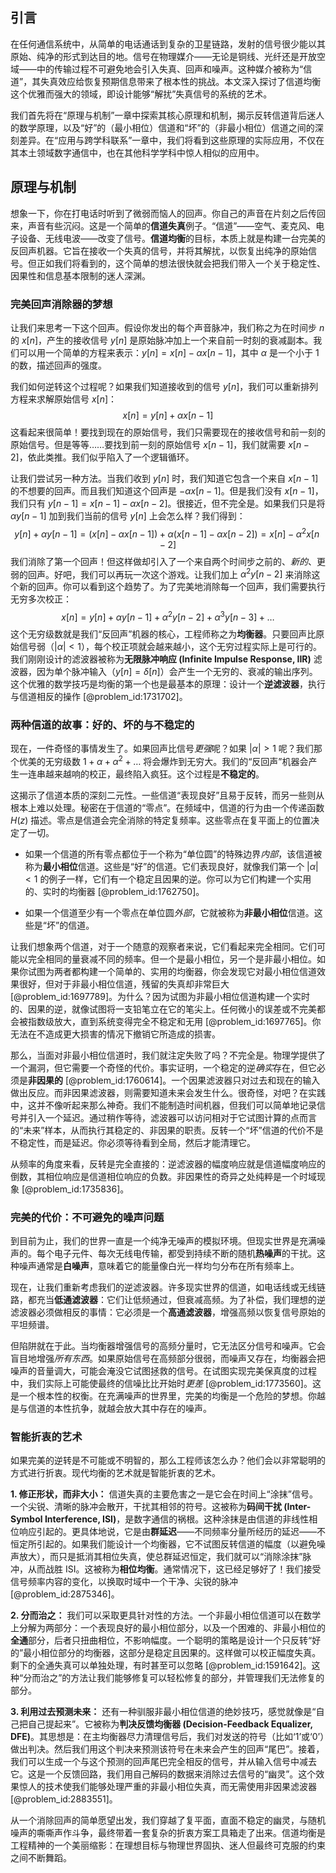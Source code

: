 ## 引言
在任何通信系统中，从简单的电话通话到复杂的卫星链路，发射的信号很少能以其原始、纯净的形式到达目的地。信号在物理媒介——无论是铜线、光纤还是开放空域——中的传输过程不可避免地会引入失真、回声和噪声。这种媒介被称为“信道”，其失真效应给恢复预期信息带来了根本性的挑战。本文深入探讨了信道均衡这个优雅而强大的领域，即设计能够“解扰”失真信号的系统的艺术。

我们首先将在“原理与机制”一章中探索其核心原理和机制，揭示反转信道背后迷人的数学原理，以及“好”的（最小相位）信道和“坏”的（非最小相位）信道之间的深刻差异。在“应用与跨学科联系”一章中，我们将看到这些原理的实际应用，不仅在其本土领域数字通信中，也在其他科学学科中惊人相似的应用中。

## 原理与机制

想象一下，你在打电话时听到了微弱而恼人的回声。你自己的声音在片刻之后传回来，声音有些沉闷。这是一个简单的**信道失真**例子。“信道”——空气、麦克风、电子设备、无线电波——改变了信号。**信道均衡**的目标，本质上就是构建一台完美的反回声机器。它旨在接收一个失真的信号，并将其解扰，以恢复出纯净的原始信号。但正如我们将看到的，这个简单的想法很快就会把我们带入一个关于稳定性、因果性和信息基本限制的迷人深渊。

### 完美回声消除器的梦想

让我们来思考一下这个回声。假设你发出的每个声音脉冲，我们称之为在时间步 $n$ 的 $x[n]$，产生的接收信号 $y[n]$ 是原始脉冲加上一个来自前一时刻的衰减副本。我们可以用一个简单的方程来表示：$y[n] = x[n] - \alpha x[n-1]$，其中 $\alpha$ 是一个小于 1 的数，描述回声的强度。

我们如何逆转这个过程呢？如果我们知道接收到的信号 $y[n]$，我们可以重新排列方程来求解原始信号 $x[n]$：
$$x[n] = y[n] + \alpha x[n-1]$$
这看起来很简单！要找到现在的原始信号，我们只需要现在的接收信号和前一刻的原始信号。但是等等……要找到前一刻的原始信号 $x[n-1]$，我们就需要 $x[n-2]$，依此类推。我们似乎陷入了一个逻辑循环。

让我们尝试另一种方法。当我们收到 $y[n]$ 时，我们知道它包含一个来自 $x[n-1]$ 的不想要的回声。而且我们知道这个回声是 $-\alpha x[n-1]$。但是我们没有 $x[n-1]$，我们只有 $y[n-1] = x[n-1] - \alpha x[n-2]$。很接近，但不完全是。如果我们只是将 $\alpha y[n-1]$ 加到我们当前的信号 $y[n]$ 上会怎么样？我们得到：
$$y[n] + \alpha y[n-1] = (x[n] - \alpha x[n-1]) + \alpha(x[n-1] - \alpha x[n-2]) = x[n] - \alpha^2 x[n-2]$$
我们消除了第一个回声！但这样做却引入了一个来自两个时间步之前的、*新的*、更弱的回声。好吧，我们可以再玩一次这个游戏。让我们加上 $\alpha^2 y[n-2]$ 来消除这个新的回声。你可以看到这个趋势了。为了完美地消除每一个回声，我们需要执行无穷多次校正：
$$x[n] = y[n] + \alpha y[n-1] + \alpha^2 y[n-2] + \alpha^3 y[n-3] + \dots$$
这个无穷级数就是我们“反回声”机器的核心，工程师称之为**均衡器**。只要回声比原始信号弱（$|\alpha|<1$），每个校正项就会越来越小，这个无穷过程实际上是可行的。我们刚刚设计的滤波器被称为**无限脉冲响应 (Infinite Impulse Response, IIR)** 滤波器，因为单个脉冲输入（$y[n]=\delta[n]$）会产生一个无穷的、衰减的输出序列。这个优雅的数学技巧是均衡的第一个也是最基本的原理：设计一个**逆滤波器**，执行与信道相反的操作 [@problem_id:1731702]。

### 两种信道的故事：好的、坏的与不稳定的

现在，一件奇怪的事情发生了。如果回声比信号*更强*呢？如果 $|\alpha| > 1$ 呢？我们那个优美的无穷级数 $1 + \alpha + \alpha^2 + \dots$ 将会爆炸到无穷大。我们的“反回声”机器会产生一连串越来越响的校正，最终陷入疯狂。这个过程是**不稳定的**。

这揭示了信道本质的深刻二元性。一些信道“表现良好”且易于反转，而另一些则从根本上难以处理。秘密在于信道的“零点”。在频域中，信道的行为由一个传递函数 $H(z)$ 描述。零点是信道会完全消除的特定复频率。这些零点在复平面上的位置决定了一切。

-   如果一个信道的所有零点都位于一个称为“单位圆”的特殊边界*内部*，该信道被称为**最小相位**信道。这些是“好”的信道。它们表现良好，就像我们第一个 $|\alpha| < 1$ 的例子一样，它们有一个稳定且因果的逆。你可以为它们构建一个实用的、实时的均衡器 [@problem_id:1762750]。

-   如果一个信道至少有一个零点在单位圆*外部*，它就被称为**非最小相位**信道。这些是“坏”的信道。

让我们想象两个信道，对于一个随意的观察者来说，它们看起来完全相同。它们可能以完全相同的量衰减不同的频率。但一个是最小相位，另一个是非最小相位。如果你试图为两者都构建一个简单的、实用的均衡器，你会发现它对最小相位信道效果很好，但对于非最小相位信道，残留的失真却非常巨大 [@problem_id:1697789]。为什么？因为试图为非最小相位信道构建一个实时的、因果的逆，就像试图将一支铅笔立在它的笔尖上。任何微小的误差或不完美都会被指数级放大，直到系统变得完全不稳定和无用 [@problem_id:1697765]。你无法在不造成更大损害的情况下撤销它所造成的损害。

那么，当面对非最小相位信道时，我们就注定失败了吗？不完全是。物理学提供了一个漏洞，但它需要一个奇怪的代价。事实证明，一个稳定的逆*确实*存在，但它必须是**非因果的** [@problem_id:1760614]。一个因果滤波器只对过去和现在的输入做出反应。而非因果滤波器，则需要知道未来会发生什么。很奇怪，对吧？在实践中，这并不像听起来那么神奇。我们不能制造时间机器，但我们可以简单地记录信号并引入一个延迟。通过稍作等待，滤波器可以访问相对于它试图计算的点而言的“未来”样本，从而执行其稳定的、非因果的职责。反转一个“坏”信道的代价不是不稳定性，而是延迟。你必须等待看到全局，然后才能清理它。

从频率的角度来看，反转是完全直接的：逆滤波器的幅度响应就是信道幅度响应的倒数，其相位响应是信道相位响应的负数。非因果性的奇异之处纯粹是一个时域现象 [@problem_id:1735836]。

### 完美的代价：不可避免的噪声问题

到目前为止，我们的世界一直是一个纯净无噪声的模拟环境。但现实世界是充满噪声的。每个电子元件、每次无线电传输，都受到持续不断的随机**热噪声**的干扰。这种噪声通常是**白噪声**，意味着它的能量像白光一样均匀分布在所有频率上。

现在，让我们重新考虑我们的逆滤波器。许多现实世界的信道，如电话线或无线链路，都充当**低通滤波器**：它们让低频通过，但衰减高频。为了补偿，我们理想的逆滤波器必须做相反的事情：它必须是一个**高通滤波器**，增强高频以恢复信号原始的平坦频谱。

但陷阱就在于此。当均衡器增强信号的高频分量时，它无法区分信号和噪声。它会盲目地增强*所有东西*。如果原始信号在高频部分很弱，而噪声又存在，均衡器会把噪声的音量调大，可能会淹没它试图拯救的信号。在试图实现完美保真度的过程中，我们实际上可能使最终的信噪比比开始时*更差* [@problem_id:1773560]。这是一个根本性的权衡。在充满噪声的世界里，完美的均衡是一个危险的梦想。你越是与信道的本性抗争，就越会放大其中存在的噪声。

### 智能折衷的艺术

如果完美的逆转是不可能或不明智的，那么工程师该怎么办？他们会以非常聪明的方式进行折衷。现代均衡的艺术就是智能折衷的艺术。

**1. 修正形状，而非大小：** 信道失真的主要危害之一是它会在时间上“涂抹”信号。一个尖锐、清晰的脉冲会散开，干扰其相邻的符号。这被称为**码间干扰 (Inter-Symbol Interference, ISI)**，是数字通信的祸根。这种涂抹是由信道的非线性相位响应引起的。更具体地说，它是由**群延迟**——不同频率分量所经历的延迟——不恒定所引起的。如果我们能设计一个均衡器，它不试图反转信道的幅度（以避免噪声放大），而只是抵消其相位失真，使总群延迟恒定，我们就可以“消除涂抹”脉冲，从而战胜 ISI。这被称为**相位均衡**。通常情况下，这已经足够好了！我们接受信号频率内容的变化，以换取时域中一个干净、尖锐的脉冲 [@problem_id:2875346]。

**2. 分而治之：** 我们可以采取更具针对性的方法。一个非最小相位信道可以在数学上分解为两部分：一个表现良好的最小相位部分，以及一个困难的、非最小相位的**全通**部分，后者只扭曲相位，不影响幅度。一个聪明的策略是设计一个只反转“好的”最小相位部分的均衡器，这部分是稳定且因果的。这样做可以校正幅度失真。剩下​​的全通失真可以单独处理，有时甚至可以忽略 [@problem_id:1591642]。这种“分而治之”的方法让我们能够修复可以轻松修复的部分，并管理我们无法修复的部分。

**3. 利用过去预测未来：** 还有一种驯服非最小相位信道的绝妙技巧，感觉就像是“自己把自己提起来”。它被称为**判决反馈均衡器 (Decision-Feedback Equalizer, DFE)**。其思想是：在主均衡器尽力清理信号后，我们对发送的符号（比如‘1’或‘0’）做出判决。然后我们用这个判决来预测该符号在未来会产生的回声“尾巴”。接着，我们可以生成一个与这个预测的回声尾巴完全相反的信号，并从输入信号中减去它。这是一个反馈回路，我们用自己解码的数据来消除过去信号的“幽灵”。这个效果惊人的技术使我们能够处理严重的非最小相位失真，而无需使用非因果滤波器 [@problem_id:2883551]。

从一个消除回声的简单愿望出发，我们穿越了复平面，直面不稳定的幽灵，与随机噪声的嘶嘶声作斗争，最终带着一套复杂的折衷方案工具箱走了出来。信道均衡是工程精神的一个美丽缩影：在理想目标与物理世界固执、迷人但最终可克服的约束之间不断舞蹈。


